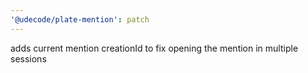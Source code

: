 ```yaml
---
'@udecode/plate-mention': patch
---
```


adds current mention creationId to fix opening the mention in multiple sessions
